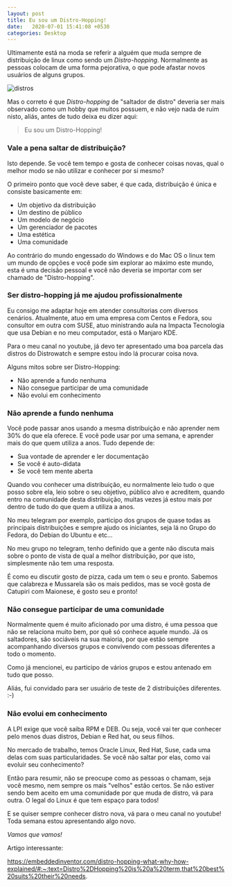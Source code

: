 ```yaml
---
layout: post
title: Eu sou um Distro-Hopping!
date:   2020-07-01 15:41:08 +0530
categories: Desktop
---
```


Ultimamente está na moda se referir a alguém que muda sempre de distribuição de linux como sendo um *Distro-hopping*. Normalmente as pessoas colocam de uma forma pejorativa, o que pode afastar novos usuários de alguns grupos. 

![distros](https://profjulianoramos.github.io/linux/blog/images/distros.jpg)

Mas o correto é que *Distro-hopping* de "saltador de distro" deveria ser mais observado como um hobby que muitos possuem, e não vejo nada de ruim nisto, aliás, antes de tudo deixa eu dizer aqui:

> Eu sou um Distro-Hopping! 

### Vale a pena saltar de distribuição?
Isto depende. Se você tem tempo e gosta de conhecer coisas novas, qual o melhor modo se não utilizar e conhecer por si mesmo?

O primeiro ponto que você deve saber, é que cada, distribuição é única e consiste basicamente em:

- Um objetivo da distribuição
- Um destino de público
- Um modelo de negócio
- Um gerenciador de pacotes
- Uma estética
- Uma comunidade

Ao contrário do mundo engessado do Windows e do Mac OS o linux tem um mundo de opções e você pode sim explorar ao máximo este mundo, esta é uma decisão pessoal e você não deveria se importar com ser chamado de "Distro-hopping".


### Ser distro-hopping já me ajudou profissionalmente

Eu consigo me adaptar hoje em atender consultorias com diversos cenários. Atualmente, atuo em uma empresa com Centos e Fedora, sou consultor em outra com SUSE, atuo ministrando aula na Impacta Tecnologia que usa Debian e no meu computador, está o Manjaro KDE.

Para o meu canal no youtube, já devo ter apresentado uma boa parcela das distros do Distrowatch e sempre estou indo lá procurar coisa nova.

Alguns mitos sobre ser Distro-Hopping:

- Não aprende a fundo nenhuma
- Não consegue participar de uma comunidade
- Não evolui em conhecimento

### Não aprende a fundo nenhuma

Você pode passar anos usando a mesma distribuição e não aprender nem 30% do que ela oferece. E você pode usar por uma semana, e aprender mais do que quem utiliza a anos. Tudo depende de:

- Sua vontade de aprender e ler documentação
- Se você é auto-didata
- Se você tem mente aberta

Quando vou conhecer uma distribuição, eu normalmente leio tudo o que posso sobre ela, leio sobre o seu objetivo, público alvo e acreditem, quando entro na comunidade desta distribuição, muitas vezes já estou mais por dentro de tudo do que quem a utiliza a anos.

No meu telegram por exemplo, participo dos grupos de quase todas as principais distribuições e sempre ajudo os iniciantes, seja lá no Grupo do Fedora, do Debian do Ubuntu e etc... 

No meu grupo no telegram, tenho definido que a gente não discuta mais sobre o ponto de vista de qual a melhor distribuição, por que isto, simplesmente não tem uma resposta.

É como eu discutir gosto de pizza, cada um tem o seu e pronto. Sabemos que calabreza e Mussarela são os mais pedidos, mas se você gosta de Catupiri com Maionese, é gosto seu e pronto!

### Não consegue participar de uma comunidade

Normalmente quem é muito aficionado por uma distro, é uma pessoa que não se relaciona muito bem, por quê só conhece aquele mundo. Já os saltadores, são sociáveis na sua maioria, por que estão sempre acompanhando diversos grupos e convivendo com pessoas diferentes a todo o momento.

Como já mencionei, eu participo de vários grupos e estou antenado em tudo que posso.

Aliás, fui convidado para ser usuário de teste de 2 distribuições diferentes. :-) 

### Não evolui em conhecimento
A LPI exige que você saiba RPM e DEB. Ou seja, você vai ter que conhecer pelo menos duas distros, Debian e Red hat, ou seus filhos. 

No mercado de trabalho, temos Oracle Linux, Red Hat, Suse, cada uma delas com suas particularidades. Se você não saltar por elas, como vai evoluir seu conhecimento? 

Então para resumir, não se preocupe como as pessoas o chamam, seja você mesmo, nem sempre os mais "velhos" estão certos. Se não estiver sendo bem aceito em uma comunidade por que muda de distro, vá para outra. O legal do Linux é que tem espaço para todos!

E se quiser sempre conhecer distro nova, vá para o meu canal no youtube! Toda semana estou apresentando algo novo.

*Vamos que vamos!*

Artigo interessante:

https://embeddedinventor.com/distro-hopping-what-why-how-explained/#:~:text=Distro%2DHopping%20is%20a%20term,that%20best%20suits%20their%20needs.
